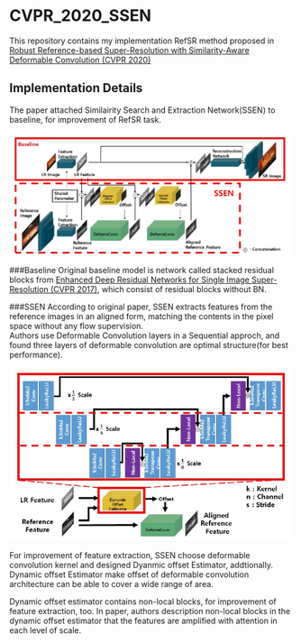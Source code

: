 # CVPR_2020_SSEN
This repository contains my implementation RefSR method proposed in   
[Robust Reference-based Super-Resolution with Similarity-Aware Deformable Convolution (CVPR 2020)](https://openaccess.thecvf.com/content_CVPR_2020/papers/Shim_Robust_Reference-Based_Super-Resolution_With_Similarity-Aware_Deformable_Convolution_CVPR_2020_paper.pdf)

## Implementation Details
The paper attached Similairity Search and Extraction Network(SSEN) to baseline, for improvement of RefSR task.

![](/Description%20image/Baseline&SSEN.png)

###Baseline
Original baseline model is network called stacked residual blocks from 
[Enhanced Deep Residual Networks for Single Image Super-Resolution (CVPR 2017)](https://arxiv.org/pdf/1707.02921.pdf),
which consist of residual blocks without BN.

###SSEN
According to original paper, SSEN extracts features from the reference images in an aligned form, matching the contents 
in the pixel space without any flow supervision.   
Authors use Deformable Convolution layers in a Sequential approch, and found three 
layers of deformable convolution are optimal structure(for best performance).

![](/Description%20image/SSEN_structure.png)

For improvement of feature extraction, SSEN choose deformable convolution kernel and designed
Dyanmic offset Estimator, addtionally.   
Dynamic offset Estimator make offset of deformable convolution architecture can be able to cover
a wide range of area.

Dynamic offset estimator contains non-local blocks, for improvement of feature extraction, too.
In paper, authors description non-local blocks in the dynamic offset estimator that the features are amplified with
attention in each level of scale.


